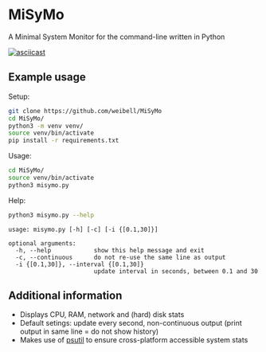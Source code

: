 # MiSyMo
A Minimal System Monitor for the command-line written in Python

[![asciicast](https://asciinema.org/a/45cAx7ANMymeQi6WFSsRBn86X.svg)](https://asciinema.org/a/45cAx7ANMymeQi6WFSsRBn86X)


## Example usage

Setup:
```bash
git clone https://github.com/weibell/MiSyMo
cd MiSyMo/
python3 -m venv venv/
source venv/bin/activate
pip install -r requirements.txt
```

Usage:
```bash
cd MiSyMo/
source venv/bin/activate
python3 misymo.py
```

Help:
```bash
python3 misymo.py --help
```
```
usage: misymo.py [-h] [-c] [-i {[0.1,30]}]

optional arguments:
  -h, --help            show this help message and exit
  -c, --continuous      do not re-use the same line as output
  -i {[0.1,30]}, --interval {[0.1,30]}
                        update interval in seconds, between 0.1 and 30
```

## Additional information
* Displays CPU, RAM, network and (hard) disk stats
* Default setings: update every second, non-continuous output (print output in same line = do not show history)
* Makes use of [psutil](https://github.com/giampaolo/psutil) to ensure cross-platform accessible system stats